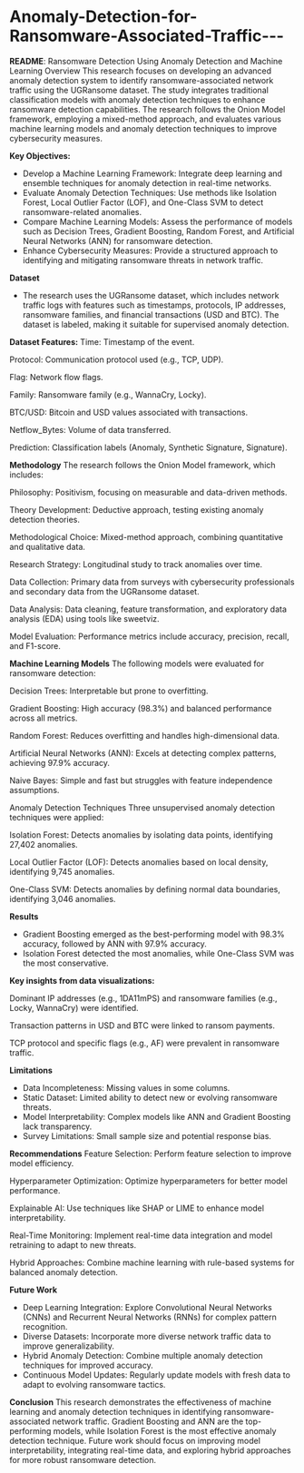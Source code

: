# Anomaly-Detection-for-Ransomware-Associated-Traffic---

**README**: Ransomware Detection Using Anomaly Detection and Machine Learning
Overview
This research focuses on developing an advanced anomaly detection system to identify ransomware-associated network traffic using the UGRansome dataset. The study integrates traditional classification models with anomaly detection techniques to enhance ransomware detection capabilities. The research follows the Onion Model framework, employing a mixed-method approach, and evaluates various machine learning models and anomaly detection techniques to improve cybersecurity measures.

**Key Objectives:**
- Develop a Machine Learning Framework: Integrate deep learning and ensemble techniques for anomaly detection in real-time networks.
- Evaluate Anomaly Detection Techniques: Use methods like Isolation Forest, Local Outlier Factor (LOF), and One-Class SVM to detect ransomware-related anomalies.
- Compare Machine Learning Models: Assess the performance of models such as Decision Trees, Gradient Boosting, Random Forest, and Artificial Neural Networks (ANN) for ransomware detection.
- Enhance Cybersecurity Measures: Provide a structured approach to identifying and mitigating ransomware threats in network traffic.

**Dataset**
- The research uses the UGRansome dataset, which includes network traffic logs with features such as timestamps, protocols, IP addresses, ransomware families, and financial transactions (USD and BTC). The dataset is labeled, making it suitable for supervised anomaly detection.

**Dataset Features:**
Time: Timestamp of the event.

Protocol: Communication protocol used (e.g., TCP, UDP).

Flag: Network flow flags.

Family: Ransomware family (e.g., WannaCry, Locky).

BTC/USD: Bitcoin and USD values associated with transactions.

Netflow_Bytes: Volume of data transferred.

Prediction: Classification labels (Anomaly, Synthetic Signature, Signature).

**Methodology**
The research follows the Onion Model framework, which includes:

Philosophy: Positivism, focusing on measurable and data-driven methods.

Theory Development: Deductive approach, testing existing anomaly detection theories.

Methodological Choice: Mixed-method approach, combining quantitative and qualitative data.

Research Strategy: Longitudinal study to track anomalies over time.

Data Collection: Primary data from surveys with cybersecurity professionals and secondary data from the UGRansome dataset.

Data Analysis: Data cleaning, feature transformation, and exploratory data analysis (EDA) using tools like sweetviz.

Model Evaluation: Performance metrics include accuracy, precision, recall, and F1-score.

**Machine Learning Models**
The following models were evaluated for ransomware detection:

Decision Trees: Interpretable but prone to overfitting.

Gradient Boosting: High accuracy (98.3%) and balanced performance across all metrics.

Random Forest: Reduces overfitting and handles high-dimensional data.

Artificial Neural Networks (ANN): Excels at detecting complex patterns, achieving 97.9% accuracy.

Naive Bayes: Simple and fast but struggles with feature independence assumptions.

Anomaly Detection Techniques
Three unsupervised anomaly detection techniques were applied:

Isolation Forest: Detects anomalies by isolating data points, identifying 27,402 anomalies.

Local Outlier Factor (LOF): Detects anomalies based on local density, identifying 9,745 anomalies.

One-Class SVM: Detects anomalies by defining normal data boundaries, identifying 3,046 anomalies.

**Results**
- Gradient Boosting emerged as the best-performing model with 98.3% accuracy, followed by ANN with 97.9% accuracy.
- Isolation Forest detected the most anomalies, while One-Class SVM was the most conservative.

**Key insights from data visualizations:**

Dominant IP addresses (e.g., 1DA11mPS) and ransomware families (e.g., Locky, WannaCry) were identified.

Transaction patterns in USD and BTC were linked to ransom payments.

TCP protocol and specific flags (e.g., AF) were prevalent in ransomware traffic.

**Limitations**
- Data Incompleteness: Missing values in some columns.
- Static Dataset: Limited ability to detect new or evolving ransomware threats.
- Model Interpretability: Complex models like ANN and Gradient Boosting lack transparency.
- Survey Limitations: Small sample size and potential response bias.

**Recommendations**
Feature Selection: Perform feature selection to improve model efficiency.

Hyperparameter Optimization: Optimize hyperparameters for better model performance.

Explainable AI: Use techniques like SHAP or LIME to enhance model interpretability.

Real-Time Monitoring: Implement real-time data integration and model retraining to adapt to new threats.

Hybrid Approaches: Combine machine learning with rule-based systems for balanced anomaly detection.

**Future Work**
- Deep Learning Integration: Explore Convolutional Neural Networks (CNNs) and Recurrent Neural Networks (RNNs) for complex pattern recognition.
- Diverse Datasets: Incorporate more diverse network traffic data to improve generalizability.
- Hybrid Anomaly Detection: Combine multiple anomaly detection techniques for improved accuracy.
- Continuous Model Updates: Regularly update models with fresh data to adapt to evolving ransomware tactics.

**Conclusion**
This research demonstrates the effectiveness of machine learning and anomaly detection techniques in identifying ransomware-associated network traffic. Gradient Boosting and ANN are the top-performing models, while Isolation Forest is the most effective anomaly detection technique. Future work should focus on improving model interpretability, integrating real-time data, and exploring hybrid approaches for more robust ransomware detection.
